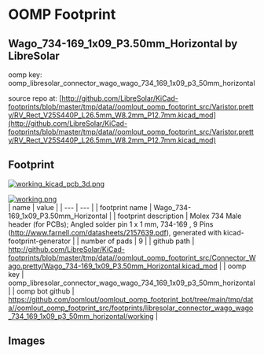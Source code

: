 # OOMP Footprint  
## Wago_734-169_1x09_P3.50mm_Horizontal  by LibreSolar  
  
oomp key: oomp_libresolar_connector_wago_wago_734_169_1x09_p3_50mm_horizontal  
  
source repo at: [http://github.com/LibreSolar/KiCad-footprints/blob/master/tmp/data//oomlout_oomp_footprint_src/Varistor.pretty/RV_Rect_V25S440P_L26.5mm_W8.2mm_P12.7mm.kicad_mod](http://github.com/LibreSolar/KiCad-footprints/blob/master/tmp/data//oomlout_oomp_footprint_src/Varistor.pretty/RV_Rect_V25S440P_L26.5mm_W8.2mm_P12.7mm.kicad_mod)  
## Footprint  
  
[![working_kicad_pcb_3d.png](working_kicad_pcb_3d_600.png)](working_kicad_pcb_3d.png)  
  
[![working.png](working_600.png)](working.png)  
| name | value | 
| --- | --- | 
| footprint name | Wago_734-169_1x09_P3.50mm_Horizontal | 
| footprint description | Molex 734 Male header (for PCBs); Angled solder pin 1 x 1 mm, 734-169 , 9 Pins (http://www.farnell.com/datasheets/2157639.pdf), generated with kicad-footprint-generator | 
| number of pads | 9 | 
| github path | http://github.com/LibreSolar/KiCad-footprints/blob/master/tmp/data//oomlout_oomp_footprint_src/Connector_Wago.pretty/Wago_734-169_1x09_P3.50mm_Horizontal.kicad_mod | 
| oomp key | oomp_libresolar_connector_wago_wago_734_169_1x09_p3_50mm_horizontal | 
| oomp bot github | https://github.com/oomlout/oomlout_oomp_footprint_bot/tree/main/tmp/data//oomlout_oomp_footprint_src/footprints/libresolar_connector_wago_wago_734_169_1x09_p3_50mm_horizontal/working | 
## Images  
